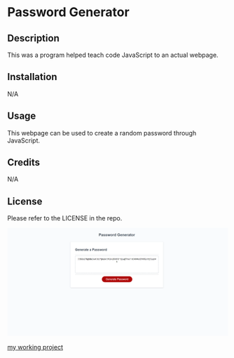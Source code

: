 # Password Generator

## Description

This was a program helped teach code JavaScript to an actual webpage. 

## Installation

N/A

## Usage

This webpage can be used to create a random password through JavaScript.

## Credits

N/A

## License

Please refer to the LICENSE in the repo.

![](Develop/2022-09-19.png)

[my working project](https://ckostohr.github.io/Password-Gen/)